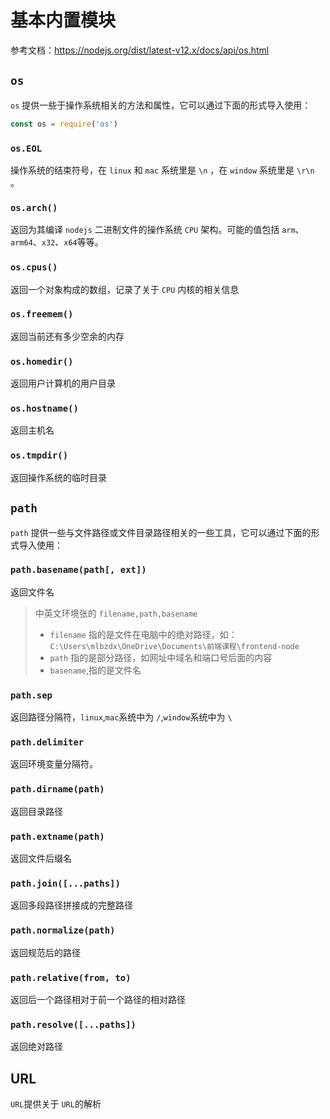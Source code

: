 # 基本内置模块

参考文档：https://nodejs.org/dist/latest-v12.x/docs/api/os.html

## `os`

`os` 提供一些于操作系统相关的方法和属性，它可以通过下面的形式导入使用：

```js
const os = require('os')
```

### `os.EOL`

操作系统的结束符号，在 `linux` 和 `mac` 系统里是 `\n` ，在 `window` 系统里是 `\r\n` 。

### `os.arch()`

返回为其编译 `nodejs` 二进制文件的操作系统 `CPU` 架构。可能的值包括 `arm`、`arm64`、`x32`、`x64`等等。

### `os.cpus()`

返回一个对象构成的数组，记录了关于 `CPU` 内核的相关信息

### `os.freemem()`

返回当前还有多少空余的内存

### `os.homedir()`

返回用户计算机的用户目录

### `os.hostname()`

返回主机名

### `os.tmpdir()`

返回操作系统的临时目录

## `path`

`path` 提供一些与文件路径或文件目录路径相关的一些工具，它可以通过下面的形式导入使用：

### `path.basename(path[, ext])`

返回文件名

> 中英文环境张的 `filename,path,basename`
>
> * `filename` 指的是文件在电脑中的绝对路径，如： `C:\Users\mlbzdx\OneDrive\Documents\前端课程\frontend-node`
> * `path` 指的是部分路径，如网址中域名和端口号后面的内容
> * `basename`,指的是文件名

### `path.sep`

返回路径分隔符，`linux`,`mac`系统中为 `/`,`window`系统中为 `\`

### `path.delimiter`

返回环境变量分隔符。   

### `path.dirname(path)`

返回目录路径

### `path.extname(path)`

返回文件后缀名

### `path.join([...paths])`

返回多段路径拼接成的完整路径

### `path.normalize(path)`

返回规范后的路径

### `path.relative(from, to)`

返回后一个路径相对于前一个路径的相对路径

### `path.resolve([...paths])`

返回绝对路径

## URL

`URL`提供关于 `URL`的解析